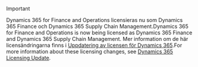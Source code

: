 > [!IMPORTANT]
> <span data-ttu-id="8f848-101">Dynamics 365 for Finance and Operations licensieras nu som Dynamics 365 Finance och Dynamics 365 Supply Chain Management.</span><span class="sxs-lookup"><span data-stu-id="8f848-101">Dynamics 365 for Finance and Operations is now being licensed as Dynamics 365 Finance and Dynamics 365 Supply Chain Management.</span></span> <span data-ttu-id="8f848-102">Mer information om de här licensändringarna finns i [Uppdatering av licensen för Dynamics 365](https://docs.microsoft.com/dynamics365/licensing/update).</span><span class="sxs-lookup"><span data-stu-id="8f848-102">For more information about these licensing changes, see [Dynamics 365 Licensing Update](https://docs.microsoft.com/dynamics365/licensing/update).</span></span> 
